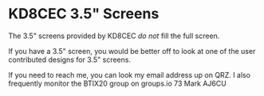 # KD8CEC 3.5" Screens

The 3.5" screens provided by KD8CEC *do not* fill the full screen.

If you have a 3.5" screen, you would be better off to look at one of the user contributed designs for 3.5" screens.

If you need to reach me, you can look my email address up on QRZ. I also frequently monitor the BTIX20 group on groups.io
73
Mark
AJ6CU
